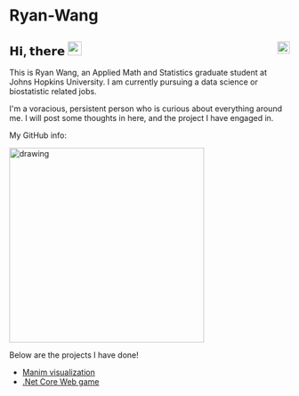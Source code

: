 # Ryan-Wang

## 𝗛𝗶, 𝘁𝗵𝗲𝗿𝗲 <img src="https://media.giphy.com/media/hvRJCLFzcasrR4ia7z/giphy.gif" width="25px"/> [<img align="right" src="https://raw.githubusercontent.com/peterthehan/peterthehan/master/assets/linkedin.svg" width="22px"/>](https://www.linkedin.com/in/zhenge-wang-7022aa199/)

This is Ryan Wang, an Applied Math and Statistics graduate student at Johns Hopkins University. I am currently pursuing a data science or biostatistic related jobs.

I'm a voracious, persistent person who is curious about everything around me. I will post some thoughts in here, and the project I have engaged in.


My GitHub info:

<img src="https://github-readme-stats.vercel.app/api?username=TwilightSpar&count_private=true&show_icons=true&theme=tokyonight" alt="drawing" width="350"/>

Below are the projects I have done!

- [Manim visualization](https://github.com/TwilightSpar/CO2_Manim)
- [.Net Core Web game](https://github.com/bill176/ZhuoHeiChaV2)
